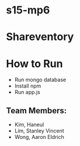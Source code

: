 # s15-mp6

# Shareventory

# How to Run
* Run mongo database
* Install npm
* Run app.js

## Team Members:

* Kim, Haneul
* Lim, Stanley Vincent 
* Wong, Aaron Eldrich
